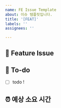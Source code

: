 ```yaml
---
name: FE Issue Template
about: 이슈 템플릿입니다.
title: '[FEAT]'
labels: ''
assignees: ''

---
```

## 📌  Feature Issue
<!-- 작업에 대해 설명해주세요. -->

## 📝  To-do
<!-- 해야 할 일들을 적어주세요. -->
- [ ] todo !

## ⏰ 예상 소요 시간
<!-- 해당 작업의 예상 개발시간을 적어주세요. -->
